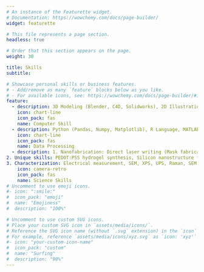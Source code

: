 ```yaml
---
# An instance of the Featurette widget.
# Documentation: https://wowchemy.com/docs/page-builder/
widget: featurette

# This file represents a page section.
headless: true

# Order that this section appears on the page.
weight: 30

title: Skills
subtitle:

# Showcase personal skills or business features.
# - Add/remove as many `feature` blocks below as you like.
# - For available icons, see: https://wowchemy.com/docs/page-builder/#icons
feature:
  - description: 3D Modeling (Blender, C4D, Solidworks), 2D Illustration (Adobe Illustration, Photoshop, Flash), Video-editing (PR, DaVinci), Script/Coding (Python, HTML language), COSMOL (Simulation, Flow simulation), Poster design and Other advanced computer-related skills
    icon: chart-line
    icon_pack: fas
    name: Computer Skill
  - description: Python (Pandas, Numpy, Matplotlib), R Language, MATLAB, Origin
    icon: chart-line
    icon_pack: fas
    name: Data Processing
  - description: 1. Nanofabrication: Direct laser writing (Mask fabrication), Photolithography, Reactive ion etching, Nanoimprint, Glue dispenser, Electroplate, ALD(TiO2)
2. Unique skills: PEDOT:PSS hydrogel synthesis, Silicon nanostructure fabrication by MACE method, 3D modeling and printing, Scientific illustration 
3. Characterization: Electrical measurement, SEM, XPS, UPS, Raman, SEM, KPFM and other sorts of instruments
    icon: camera-retro
    icon_pack: fas
    name: Science Skills
# Uncomment to use emoji icons.
#- icon: ":smile:"
#  icon_pack: "emoji"
#  name: "Emojiness"
#  description: "100%"

# Uncomment to use custom SVG icons.
# Place your custom SVG icon in `assets/media/icons/`.
# Reference the SVG icon name (without `.svg` extension) in the `icon` field.
# For example, reference `assets/media/icons/xyz.svg` as `icon: 'xyz'`
#- icon: "your-custom-icon-name"
#  icon_pack: "custom"
#  name: "Surfing"
#  description: "90%"
---
```

